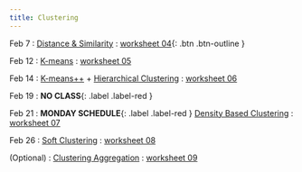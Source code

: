 ```yaml
---
title: Clustering
---
```


Feb 7 
: [Distance & Similarity](https://github.com/gallettilance/Data-Science-Fundamentals/raw/main/lecture_04/04_Distance_%26_Similarity.pdf) 
  : [worksheet 04](https://github.com/gallettilance/Data-Science-Fundamentals/blob/main/lecture_04/worksheet_04.ipynb){: .btn .btn-outline } 

Feb 12 
: [K-means](https://github.com/gallettilance/Data-Science-Fundamentals/raw/main/lecture_05/05_Clustering_Kmeans.pdf) 
  : [worksheet 05](https://github.com/gallettilance/Data-Science-Fundamentals/blob/main/lecture_05/worksheet_05.ipynb) 

Feb 14 
: [K-means++](https://github.com/gallettilance/Data-Science-Fundamentals/raw/main/lecture_06/06_Kmeans++.pdf) + [Hierarchical Clustering](https://github.com/gallettilance/Data-Science-Fundamentals/raw/main/lecture_06/06_Hierarchical_Clustering.pdf) 
  : [worksheet 06](https://github.com/gallettilance/Data-Science-Fundamentals/blob/main/lecture_06/worksheet_06.ipynb) 

Feb 19
: **NO CLASS**{: .label .label-red } 

Feb 21 
: **MONDAY SCHEDULE**{: .label .label-red } [Density Based Clustering](https://github.com/gallettilance/Data-Science-Fundamentals/raw/main/lecture_07/07_Density_Based_Clustering.pdf) 
  : [worksheet 07](https://github.com/gallettilance/Data-Science-Fundamentals/blob/main/lecture_07/worksheet_07.ipynb) 

Feb 26 
: [Soft Clustering](https://github.com/gallettilance/Data-Science-Fundamentals/raw/main/lecture_08/08_Soft_Clustering.pdf) 
  : [worksheet 08](https://github.com/gallettilance/Data-Science-Fundamentals/blob/main/lecture_08/worksheet_08.ipynb) 

(Optional) 
: [Clustering Aggregation](https://github.com/gallettilance/Data-Science-Fundamentals/raw/main/lecture_09/09_Clustering_Aggregation.pdf) 
  : [worksheet 09](https://github.com/gallettilance/Data-Science-Fundamentals/blob/main/lecture_09/worksheet_09.ipynb) 
